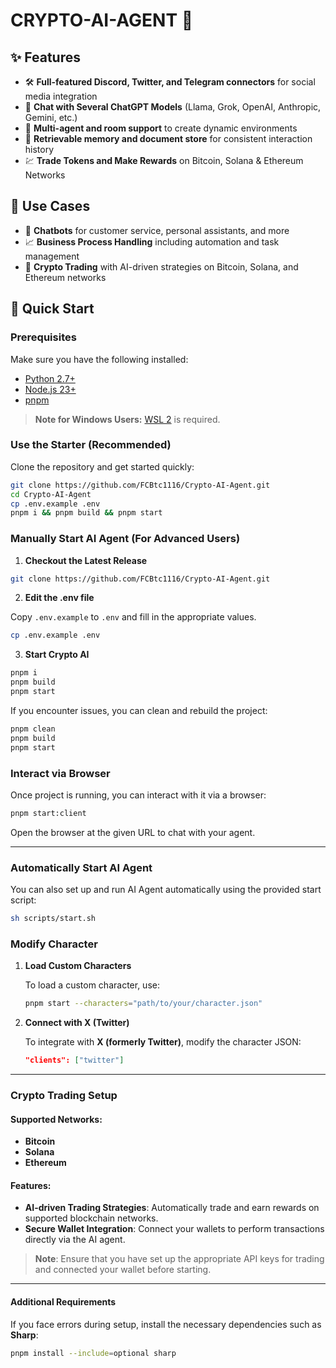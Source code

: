 # **CRYPTO-AI-AGENT 🤖**

## ✨ **Features**

-   🛠️ **Full-featured Discord, Twitter, and Telegram connectors** for social media integration
-   🔗 **Chat with Several ChatGPT Models** (Llama, Grok, OpenAI, Anthropic, Gemini, etc.)
-   👥 **Multi-agent and room support** to create dynamic environments
-   💾 **Retrievable memory and document store** for consistent interaction history
-   💹 **Trade Tokens and Make Rewards** on Bitcoin, Solana & Ethereum Networks

## 🎯 **Use Cases**

-   🤖 **Chatbots** for customer service, personal assistants, and more
-   📈 **Business Process Handling** including automation and task management
-   🧠 **Crypto Trading** with AI-driven strategies on Bitcoin, Solana, and Ethereum networks

## 🚀 **Quick Start**

### **Prerequisites**

Make sure you have the following installed:

-   [Python 2.7+](https://www.python.org/downloads/)
-   [Node.js 23+](https://docs.npmjs.com/downloading-and-installing-node-js-and-npm)
-   [pnpm](https://pnpm.io/installation)

> **Note for Windows Users:** [WSL 2](https://learn.microsoft.com/en-us/windows/wsl/install-manual) is required.

### **Use the Starter (Recommended)**

Clone the repository and get started quickly:

```bash
git clone https://github.com/FCBtc1116/Crypto-AI-Agent.git
cd Crypto-AI-Agent
cp .env.example .env
pnpm i && pnpm build && pnpm start
```

### **Manually Start AI Agent (For Advanced Users)**

1. **Checkout the Latest Release**

```bash
git clone https://github.com/FCBtc1116/Crypto-AI-Agent.git
```

2. **Edit the .env file**

Copy `.env.example` to `.env` and fill in the appropriate values.

```bash
cp .env.example .env
```

3. **Start Crypto AI**

```bash
pnpm i
pnpm build
pnpm start
```

If you encounter issues, you can clean and rebuild the project:

```bash
pnpm clean
pnpm build
pnpm start
```

### **Interact via Browser**

Once project is running, you can interact with it via a browser:

```bash
pnpm start:client
```

Open the browser at the given URL to chat with your agent.

---

### **Automatically Start AI Agent**

You can also set up and run AI Agent automatically using the provided start script:

```bash
sh scripts/start.sh
```

### **Modify Character**

1. **Load Custom Characters**

    To load a custom character, use:

    ```bash
    pnpm start --characters="path/to/your/character.json"
    ```

2. **Connect with X (Twitter)**

    To integrate with **X (formerly Twitter)**, modify the character JSON:

    ```json
    "clients": ["twitter"]
    ```

---

### **Crypto Trading Setup**

#### Supported Networks:

-   **Bitcoin**
-   **Solana**
-   **Ethereum**

#### Features:

-   **AI-driven Trading Strategies**: Automatically trade and earn rewards on supported blockchain networks.
-   **Secure Wallet Integration**: Connect your wallets to perform transactions directly via the AI agent.

> **Note**: Ensure that you have set up the appropriate API keys for trading and connected your wallet before starting.

---

#### Additional Requirements

If you face errors during setup, install the necessary dependencies such as **Sharp**:

```bash
pnpm install --include=optional sharp
```
